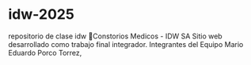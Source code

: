 # idw-2025
repositorio de clase idw 
🎉Constorios Medicos - IDW SA Sitio web desarrollado como trabajo final integrador.
Integrantes del Equipo Mario Eduardo Porco Torrez,